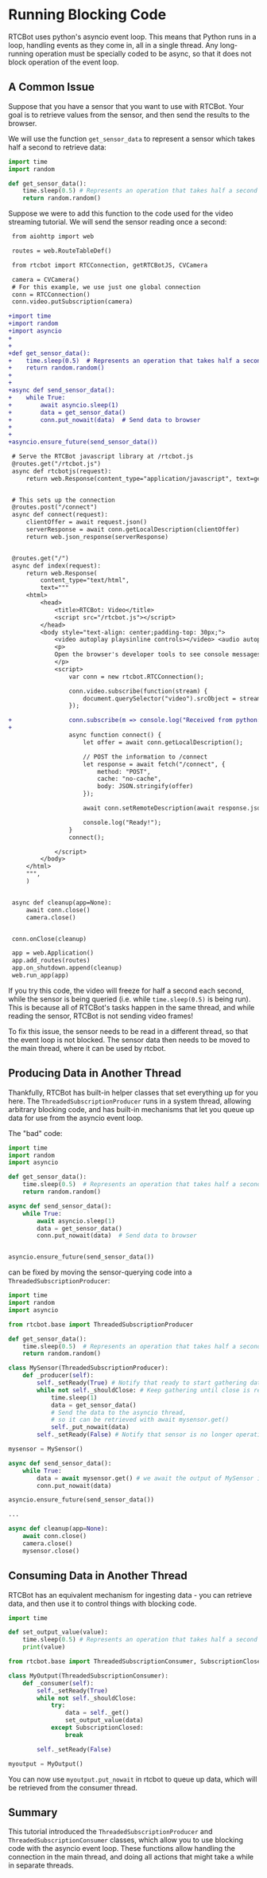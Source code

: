 # Running Blocking Code

RTCBot uses python's asyncio event loop. This means that Python runs in a loop, handling events as they come in, all in a single thread. Any long-running operation must be specially coded to be async, so that it does not block operation of the event loop.

## A Common Issue

Suppose that you have a sensor that you want to use with RTCBot. Your goal is to retrieve values from the sensor, and then send the results to the browser.

We will use the function `get_sensor_data` to represent a sensor which takes half a second to retrieve data:

```python
import time
import random

def get_sensor_data():
    time.sleep(0.5) # Represents an operation that takes half a second to complete
    return random.random()
```

Suppose we were to add this function to the code used for the video streaming tutorial. We will send the sensor reading once a second:

```diff
 from aiohttp import web

 routes = web.RouteTableDef()

 from rtcbot import RTCConnection, getRTCBotJS, CVCamera

 camera = CVCamera()
 # For this example, we use just one global connection
 conn = RTCConnection()
 conn.video.putSubscription(camera)

+import time
+import random
+import asyncio
+
+
+def get_sensor_data():
+    time.sleep(0.5)  # Represents an operation that takes half a second to complete
+    return random.random()
+
+
+async def send_sensor_data():
+    while True:
+        await asyncio.sleep(1)
+        data = get_sensor_data()
+        conn.put_nowait(data)  # Send data to browser
+
+
+asyncio.ensure_future(send_sensor_data())

 # Serve the RTCBot javascript library at /rtcbot.js
 @routes.get("/rtcbot.js")
 async def rtcbotjs(request):
     return web.Response(content_type="application/javascript", text=getRTCBotJS())


 # This sets up the connection
 @routes.post("/connect")
 async def connect(request):
     clientOffer = await request.json()
     serverResponse = await conn.getLocalDescription(clientOffer)
     return web.json_response(serverResponse)


 @routes.get("/")
 async def index(request):
     return web.Response(
         content_type="text/html",
         text="""
     <html>
         <head>
             <title>RTCBot: Video</title>
             <script src="/rtcbot.js"></script>
         </head>
         <body style="text-align: center;padding-top: 30px;">
             <video autoplay playsinline controls></video> <audio autoplay></audio>
             <p>
             Open the browser's developer tools to see console messages (CTRL+SHIFT+C)
             </p>
             <script>
                 var conn = new rtcbot.RTCConnection();

                 conn.video.subscribe(function(stream) {
                     document.querySelector("video").srcObject = stream;
                 });

+                conn.subscribe(m => console.log("Received from python:", m));
+
                 async function connect() {
                     let offer = await conn.getLocalDescription();

                     // POST the information to /connect
                     let response = await fetch("/connect", {
                         method: "POST",
                         cache: "no-cache",
                         body: JSON.stringify(offer)
                     });

                     await conn.setRemoteDescription(await response.json());

                     console.log("Ready!");
                 }
                 connect();

             </script>
         </body>
     </html>
     """,
     )


 async def cleanup(app=None):
     await conn.close()
     camera.close()


 conn.onClose(cleanup)

 app = web.Application()
 app.add_routes(routes)
 app.on_shutdown.append(cleanup)
 web.run_app(app)
```

If you try this code, the video will freeze for half a second each second, while the sensor is being queried (i.e. while `time.sleep(0.5)` is being run).
This is because all of RTCBot's tasks happen in the same thread, and while reading the sensor, RTCBot is not sending video frames!

To fix this issue, the sensor needs to be read in a different thread, so that the event loop is not blocked. The sensor data then needs to be moved to the main thread, where it can be used by rtcbot.

## Producing Data in Another Thread

Thankfully, RTCBot has built-in helper classes that set everything up for you here. The `ThreadedSubscriptionProducer` runs in a system thread, allowing arbitrary blocking code, and has built-in mechanisms that let you queue up data for use from the asyncio event loop.

The "bad" code:

```python
import time
import random
import asyncio

def get_sensor_data():
    time.sleep(0.5)  # Represents an operation that takes half a second to complete
    return random.random()

async def send_sensor_data():
    while True:
        await asyncio.sleep(1)
        data = get_sensor_data()
        conn.put_nowait(data)  # Send data to browser


asyncio.ensure_future(send_sensor_data())
```

can be fixed by moving the sensor-querying code into a `ThreadedSubscriptionProducer`:

```python
import time
import random
import asyncio

from rtcbot.base import ThreadedSubscriptionProducer

def get_sensor_data():
    time.sleep(0.5)  # Represents an operation that takes half a second to complete
    return random.random()

class MySensor(ThreadedSubscriptionProducer):
    def _producer(self):
        self._setReady(True) # Notify that ready to start gathering data
        while not self._shouldClose: # Keep gathering until close is requested
            time.sleep(1)
            data = get_sensor_data()
            # Send the data to the asyncio thread,
            # so it can be retrieved with await mysensor.get()
            self._put_nowait(data)
        self._setReady(False) # Notify that sensor is no longer operational

mysensor = MySensor()

async def send_sensor_data():
    while True:
        data = await mysensor.get() # we await the output of MySensor in a loop
        conn.put_nowait(data)

asyncio.ensure_future(send_sensor_data())

...

async def cleanup(app=None):
    await conn.close()
    camera.close()
    mysensor.close()
```

## Consuming Data in Another Thread

RTCBot has an equivalent mechanism for ingesting data - you can retrieve data, and then use it to control things with blocking code.

```python
import time

def set_output_value(value):
    time.sleep(0.5) # Represents an operation that takes half a second to complete
    print(value)

from rtcbot.base import ThreadedSubscriptionConsumer, SubscriptionClosed

class MyOutput(ThreadedSubscriptionConsumer):
    def _consumer(self):
        self._setReady(True)
        while not self._shouldClose:
            try:
                data = self._get()
                set_output_value(data)
            except SubscriptionClosed:
                break

        self._setReady(False)

myoutput = MyOutput()
```

You can now use `myoutput.put_nowait` in rtcbot to queue up data, which will be retrieved from the consumer thread.

## Summary

This tutorial introduced the `ThreadedSubscriptionProducer` and `ThreadedSubscriptionConsumer` classes, which allow you to use blocking code with the asyncio event loop. These functions allow handling the connection in the main thread, and doing all actions that might take a while in separate threads.
